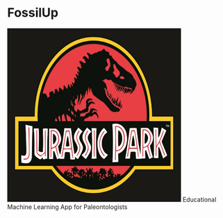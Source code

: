 # FossilUp
<img src = "https://github.com/aggtamv/FossilUp/blob/main/jurassic.jpg" width = "400" height = "400">
Educational Machine Learning App for Paleontologists
